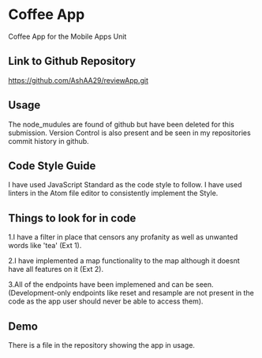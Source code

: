 # Coffee App 

Coffee App for the Mobile Apps Unit

## Link to Github Repository
https://github.com/AshAA29/reviewApp.git


## Usage
The node_mudules are found of github but have been deleted for this submission. Version Control is also present and be seen in my repositories commit history in github.

## Code Style Guide
I have used JavaScript Standard as the code style to follow. I have used linters in the Atom file editor
to consistently implement the Style.

## Things to look for in code
1.I have a filter in place that censors any profanity as well as unwanted words like 'tea' (Ext 1).

2.I have implemented a map functionality to the map although it doesnt have all features on it (Ext 2).

3.All of the endpoints have been implemened and can be seen. (Development-only endpoints like reset and resample are not present in the code as the app user should never be able to access them).

## Demo
There is a file in the repository showing the app in usage.
